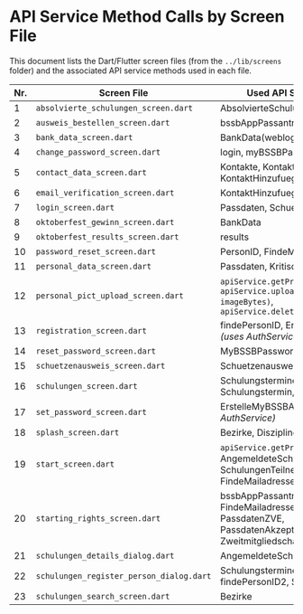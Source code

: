# API Service Method Calls by Screen File

This document lists the Dart/Flutter screen files (from the `../lib/screens` folder) and the associated API service methods used in each file.

| Nr. | Screen File                                | Used API Service Methods                                                                                                                                   |
|-----|---------------------------------------------|------------------------------------------------------------------------------------------------------------------------------------------------------------|
| 1   | `absolvierte_schulungen_screen.dart`        | AbsolvierteSchulungen                                                                                                                                       |
| 2   | `ausweis_bestellen_screen.dart`             | bssbAppPassantrag                                                                                                                                            |
| 3   | `bank_data_screen.dart`                     | BankData(webloginId)                                                                                                                                        |
| 4   | `change_password_screen.dart`               | login, myBSSBPasswortAendern                                                                                                                                |
| 5   | `contact_data_screen.dart`                  | Kontakte, KontaktAendern, KontaktHinzufuegen                                                                                                                |
| 6   | `email_verification_screen.dart`            | KontaktHinzufuegen                                                                                                                                          |
| 7   | `login_screen.dart`                         | Passdaten, Schuetzenausweis                                                                                                                                 |
| 8   | `oktoberfest_gewinn_screen.dart`            | BankData                                                                                                                                                    |
| 9   | `oktoberfest_results_screen.dart`           | results                                                                                                                                                     |
| 10  | `password_reset_screen.dart`                | PersonID, FindeMailadressen                                                                                                                                 |
| 11  | `personal_data_screen.dart`                 | Passdaten, KritischeFelderUndAdresse                                                                                                                        |
| 12  | `personal_pict_upload_screen.dart`          | `apiService.getProfilePhoto(userId)`, `apiService.uploadProfilePhoto(userId, imageBytes)`, `apiService.deleteProfilePhoto(userId)`                         |
| 13  | `registration_screen.dart`                  | findePersonID, ErstelleMyBSSBAccount *(uses AuthService)*                                                                                                   |
| 14  | `reset_password_screen.dart`                | MyBSSBPasswortAendern                                                                                                                                       |
| 15  | `schuetzenausweis_screen.dart`              | Schuetzenausweis                                                                                                                                            |
| 16  | `schulungen_screen.dart`                    | Schulungstermine, BankData, Kontakte, Schulungstermin, Passdaten                                                                                           |
| 17  | `set_password_screen.dart`                  | ErstelleMyBSSBAccount *(uses AuthService)*                                                                                                                  |
| 18  | `splash_screen.dart`                        | Bezirke, Disziplinen                                                                                                                                        |
| 19  | `start_screen.dart`                         | `apiService.getProfilePhoto(personId)`, AngemeldeteSchulungen, SchulungenTeilnehmer, FindeMailadressen, Schulungstermin                                   |
| 20  | `starting_rights_screen.dart`               | bssbAppPassantrag, Passdaten, FindeMailadressen, Disziplinen, PassdatenZVE, PassdatenAkzeptierterOderAktiverPass, ZweitmitgliedschaftenZVE                |
| 21  | `schulungen_details_dialog.dart`            | AngemeldeteSchulungen                                                                                                                                       |
| 22  | `schulungen_register_person_dialog.dart`    | SchulungstermineZusatzfelder, findePersonID2, SchulungenTeilnehmer                                                                                          |
| 23  | `schulungen_search_screen.dart`             | Bezirke                                                                                                                                                     |
